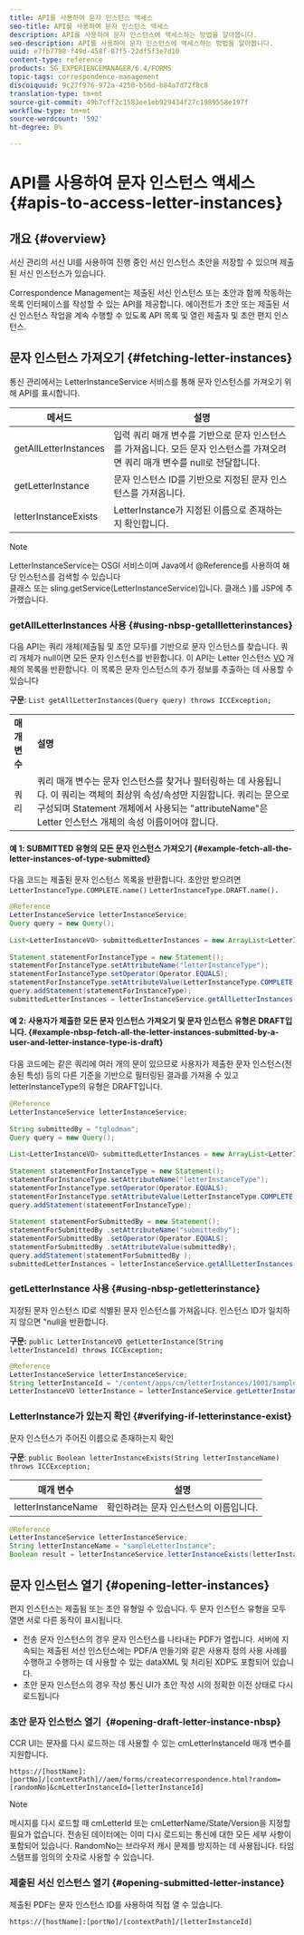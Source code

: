 ```yaml
---
title: API를 사용하여 문자 인스턴스 액세스
seo-title: API를 사용하여 문자 인스턴스 액세스
description: API를 사용하여 문자 인스턴스에 액세스하는 방법을 알아봅니다.
seo-description: API를 사용하여 문자 인스턴스에 액세스하는 방법을 알아봅니다.
uuid: e7fb7798-f49d-458f-87f5-22df5f3e7d10
content-type: reference
products: SG_EXPERIENCEMANAGER/6.4/FORMS
topic-tags: correspondence-management
discoiquuid: 9c27f976-972a-4250-b56d-b84a7d72f8c8
translation-type: tm+mt
source-git-commit: 49b7cff2c1583ee1eb929434f27c1989558e197f
workflow-type: tm+mt
source-wordcount: '592'
ht-degree: 0%

---
```



# API를 사용하여 문자 인스턴스 액세스 {#apis-to-access-letter-instances}

## 개요 {#overview}

서신 관리의 서신 UI를 사용하여 진행 중인 서신 인스턴스 초안을 저장할 수 있으며 제출된 서신 인스턴스가 있습니다.

Correspondence Management는 제출된 서신 인스턴스 또는 초안과 함께 작동하는 목록 인터페이스를 작성할 수 있는 API를 제공합니다. 에이전트가 초안 또는 제출된 서신 인스턴스 작업을 계속 수행할 수 있도록 API 목록 및 열린 제출자 및 초안 편지 인스턴스.

## 문자 인스턴스 가져오기 {#fetching-letter-instances}

통신 관리에서는 LetterInstanceService 서비스를 통해 문자 인스턴스를 가져오기 위해 API를 표시합니다.

| 메서드 | 설명 |
|--- |--- |
| getAllLetterInstances | 입력 쿼리 매개 변수를 기반으로 문자 인스턴스를 가져옵니다. 모든 문자 인스턴스를 가져오려면 쿼리 매개 변수를 null로 전달합니다. |
| getLetterInstance | 문자 인스턴스 ID를 기반으로 지정된 문자 인스턴스를 가져옵니다. |
| letterInstanceExists | LetterInstance가 지정된 이름으로 존재하는지 확인합니다. |

>[!NOTE]
>
>LetterInstanceService는 OSGI 서비스이며 Java에서 @Reference를 사용하여 해당 인스턴스를 검색할 수 있습니다\
>클래스 또는 sling.getService(LetterInstanceService)입니다. 클래스 )를 JSP에 추가했습니다.

### getAllLetterInstances 사용 {#using-nbsp-getallletterinstances}

다음 API는 쿼리 개체(제출됨 및 초안 모두)를 기반으로 문자 인스턴스를 찾습니다. 쿼리 개체가 null이면 모든 문자 인스턴스를 반환합니다. 이 API는 Letter 인스턴스 [VO](https://helpx.adobe.com/aem-forms/6-2/javadocs/com/adobe/icc/dbforms/obj/LetterInstanceVO.html) 개체의 목록을 반환합니다. 이 목록은 문자 인스턴스의 추가 정보를 추출하는 데 사용할 수 있습니다

**구문**: `List getAllLetterInstances(Query query) throws ICCException;`

<table> 
 <tbody> 
  <tr> 
   <td><strong>매개 변수</strong></td> 
   <td><strong>설명</strong></td> 
  </tr> 
  <tr> 
   <td>쿼리</td> 
   <td>쿼리 매개 변수는 문자 인스턴스를 찾거나 필터링하는 데 사용됩니다. 이 쿼리는 객체의 최상위 속성/속성만 지원합니다. 쿼리는 문으로 구성되며 Statement 개체에서 사용되는 "attributeName"은 Letter 인스턴스 개체의 속성 이름이어야 합니다.<br /> </td> 
  </tr> 
 </tbody> 
</table>

#### 예 1: SUBMITTED 유형의 모든 문자 인스턴스 가져오기 {#example-fetch-all-the-letter-instances-of-type-submitted}

다음 코드는 제출된 문자 인스턴스 목록을 반환합니다. 초안만 받으려면 `LetterInstanceType.COMPLETE.name()` `LetterInstanceType.DRAFT.name().`

```java
@Reference
LetterInstanceService letterInstanceService;
Query query = new Query();
 
List<LetterInstanceVO> submittedLetterInstances = new ArrayList<LetterInstanceVO>();
 
Statement statementForInstanceType = new Statement();
statementForInstanceType.setAttributeName("letterInstanceType");
statementForInstanceType.setOperator(Operator.EQUALS);
statementForInstanceType.setAttributeValue(LetterInstanceType.COMPLETE.name());
query.addStatement(statementForInstanceType);
submittedLetterInstances = letterInstanceService.getAllLetterInstances(query);
```

#### 예 2: 사용자가 제출한 모든 문자 인스턴스 가져오기 및 문자 인스턴스 유형은 DRAFT입니다. {#example-nbsp-fetch-all-the-letter-instances-submitted-by-a-user-and-letter-instance-type-is-draft}

다음 코드에는 같은 쿼리에 여러 개의 문이 있으므로 사용자가 제출한 문자 인스턴스(전송된 특성) 등의 다른 기준을 기반으로 필터링된 결과를 가져올 수 있고 letterInstanceType의 유형은 DRAFT입니다.

```java
@Reference
LetterInstanceService letterInstanceService;
 
String submittedBy = "tglodman";
Query query = new Query();
 
List<LetterInstanceVO> submittedLetterInstances = new ArrayList<LetterInstanceVO>();
 
Statement statementForInstanceType = new Statement();
statementForInstanceType.setAttributeName("letterInstanceType");
statementForInstanceType.setOperator(Operator.EQUALS);
statementForInstanceType.setAttributeValue(LetterInstanceType.COMPLETE.name());
query.addStatement(statementForInstanceType);
 
Statement statementForSubmittedBy = new Statement();
statementForSubmittedBy .setAttributeName("submittedby");
statementForSubmittedBy .setOperator(Operator.EQUALS);
statementForSubmittedBy .setAttributeValue(submittedBy);
query.addStatement(statementForSubmittedBy );
submittedLetterInstances = letterInstanceService.getAllLetterInstances(query);
```

### getLetterInstance 사용 {#using-nbsp-getletterinstance}

지정된 문자 인스턴스 ID로 식별된 문자 인스턴스를 가져옵니다. 인스턴스 ID가 일치하지 않으면 &quot;null을 반환합니다.

**구문:** `public LetterInstanceVO getLetterInstance(String letterInstanceId) throws ICCException;`

```java
@Reference
LetterInstanceService letterInstanceService;
String letterInstanceId = "/content/apps/cm/letterInstances/1001/sampleLetterInstance";
LetterInstanceVO letterInstance = letterInstanceService.getLetterInstance(letterInstanceId );
```

### LetterInstance가 있는지 확인 {#verifying-if-letterinstance-exist}

문자 인스턴스가 주어진 이름으로 존재하는지 확인

**구문**: `public Boolean letterInstanceExists(String letterInstanceName) throws ICCException;`

| **매개 변수** | **설명** |
|---|---|
| letterInstanceName | 확인하려는 문자 인스턴스의 이름입니다. |

```java
@Reference
LetterInstanceService letterInstanceService;
String letterInstanceName = "sampleLetterInstance";
Boolean result = letterInstanceService.letterInstanceExists(letterInstanceName );
```

## 문자 인스턴스 열기 {#opening-letter-instances}

편지 인스턴스는 제출됨 또는 초안 유형일 수 있습니다. 두 문자 인스턴스 유형을 모두 열면 서로 다른 동작이 표시됩니다.

* 전송 문자 인스턴스의 경우 문자 인스턴스를 나타내는 PDF가 열립니다. 서버에 지속되는 제출된 서신 인스턴스에는 PDF/A 만들기와 같은 사용자 정의 사용 사례를 수행하고 수행하는 데 사용할 수 있는 dataXML 및 처리된 XDP도 포함되어 있습니다.
* 초안 문자 인스턴스의 경우 작성 통신 UI가 초안 작성 시의 정확한 이전 상태로 다시 로드됩니다

### 초안 문자 인스턴스 열기  {#opening-draft-letter-instance-nbsp}

CCR UI는 문자를 다시 로드하는 데 사용할 수 있는 cmLetterInstanceId 매개 변수를 지원합니다.

`https://[hostName]:[portNo]/[contextPath]//aem/forms/createcorrespondence.html?random=[randomNo]&cmLetterInstanceId=[letterInstanceId]`

>[!NOTE]
>
>메시지를 다시 로드할 때 cmLetterId 또는 cmLetterName/State/Version을 지정할 필요가 없습니다. 전송된 데이터에는 이미 다시 로드되는 통신에 대한 모든 세부 사항이 포함되어 있습니다. RandomNo는 브라우저 캐시 문제를 방지하는 데 사용됩니다. 타임스탬프를 임의의 숫자로 사용할 수 있습니다.

### 제출된 서신 인스턴스 열기 {#opening-submitted-letter-instance}

제출된 PDF는 문자 인스턴스 ID를 사용하여 직접 열 수 있습니다.

`https://[hostName]:[portNo]/[contextPath]/[letterInstanceId]`
